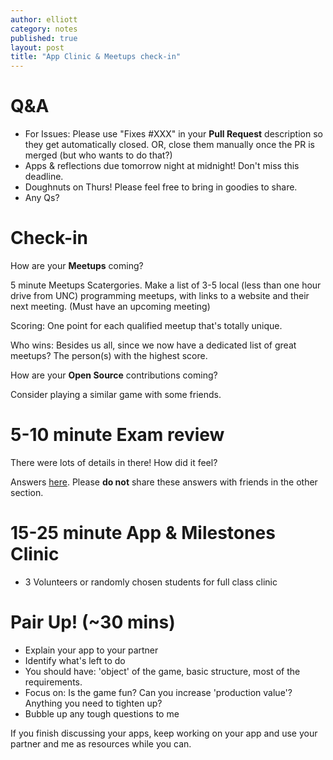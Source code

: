 ```yaml
---
author: elliott
category: notes
published: true
layout: post
title: "App Clinic & Meetups check-in"
---
```


# Q&A 

- For Issues: Please use "Fixes #XXX" in your **Pull Request** description so they get automatically closed. OR, close them manually once the PR is merged (but who wants to do that?)
- Apps & reflections due tomorrow night at midnight!  Don't miss this deadline.
- Doughnuts on Thurs!  Please feel free to bring in goodies to share.
- Any Qs?

# Check-in

How are your **Meetups** coming?

5 minute Meetups Scatergories.  Make a list of 3-5 local (less than one hour drive from UNC) programming meetups, with links 
to a website and their next meeting. (Must have an upcoming meeting)

Scoring: One point for each qualified meetup that's totally unique.

Who wins: Besides us all, since we now have a dedicated list of great meetups? The person(s)
with the highest score.

How are your **Open Source** contributions coming?

Consider playing a similar game with some friends.

# 5-10 minute Exam review

There were lots of details in there!  How did it feel?

Answers [here](https://docs.google.com/document/d/1Wj5kL_r20SDkd5MPOyHQ_I6md0RorIDdM_TN0t0E_6k/edit).  Please **do not** share these answers with friends in the other section.


# 15-25 minute App & Milestones Clinic

* 3 Volunteers or randomly chosen students for full class clinic

# Pair Up! (~30 mins)

* Explain your app to your partner
* Identify what's left to do
* You should have: 'object' of the game, basic structure, most of the requirements.
* Focus on: Is the game fun? Can you increase 'production value'? Anything you need to tighten up?
* Bubble up any tough questions to me

If you finish discussing your apps, keep working on your app and use your partner and me as resources while you can.